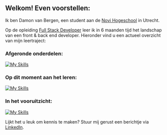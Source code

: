 ## Welkom! Even voorstellen:

Ik ben Damon van Bergen, een student aan de [Novi Hogeschool](https://www.novi.nl/) in Utrecht.

Op de opleiding [Full Stack Developer](https://www.novi.nl/full-stack-developer/) leer ik in 6 maanden tijd het landschap van een front & back end developer.
Hieronder vind u een actueel overzicht van mijn leertraject:

### Afgeronde onderdelen:
[![My Skills](https://skillicons.dev/icons?i=vscode,html,css,idea,java,github,postgres,postman,nodejs)](https://skillicons.dev)

### Op dit moment aan het leren:
[![My Skills](https://skillicons.dev/icons?i=js,figma,spring,php,react)](https://skillicons.dev)

### In het vooruitzicht:
[![My Skills](https://skillicons.dev/icons?i=dotnet,wordpress)](https://skillicons.dev)


Lijkt het u leuk om kennis te maken? Stuur mij gerust een berichtje via [LinkedIn](https://www.linkedin.com/in/damonvanbergen/).
